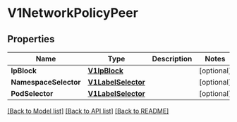# V1NetworkPolicyPeer

## Properties
Name | Type | Description | Notes
------------ | ------------- | ------------- | -------------
**IpBlock** | [**V1IpBlock**](v1.IPBlock.md) |  | [optional] 
**NamespaceSelector** | [**V1LabelSelector**](v1.LabelSelector.md) |  | [optional] 
**PodSelector** | [**V1LabelSelector**](v1.LabelSelector.md) |  | [optional] 

[[Back to Model list]](../README.md#documentation-for-models) [[Back to API list]](../README.md#documentation-for-api-endpoints) [[Back to README]](../README.md)


